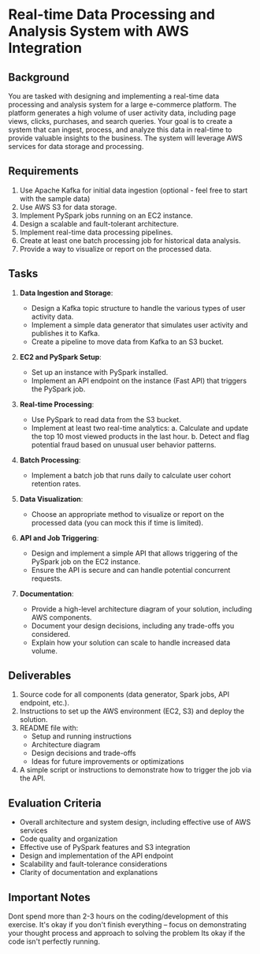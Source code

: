# Real-time Data Processing and Analysis System with AWS Integration

## Background
You are tasked with designing and implementing a real-time data processing and analysis system for a large e-commerce platform. The platform generates a high volume of user activity data, including page views, clicks, purchases, and search queries. Your goal is to create a system that can ingest, process, and analyze this data in real-time to provide valuable insights to the business. The system will leverage AWS services for data storage and processing.

## Requirements

1. Use Apache Kafka for initial data ingestion (optional - feel free to start with the sample data)
2. Use AWS S3 for data storage.
3. Implement PySpark jobs running on an EC2 instance.
4. Design a scalable and fault-tolerant architecture.
5. Implement real-time data processing pipelines.
6. Create at least one batch processing job for historical data analysis.
7. Provide a way to visualize or report on the processed data.

## Tasks

1. **Data Ingestion and Storage**:
   - Design a Kafka topic structure to handle the various types of user activity data.
   - Implement a simple data generator that simulates user activity and publishes it to Kafka.
   - Create a pipeline to move data from Kafka to an S3 bucket.

2. **EC2 and PySpark Setup**:
   - Set up an instance with PySpark installed.
   - Implement an API endpoint on the instance (Fast API) that triggers the PySpark job.

3. **Real-time Processing**:
   - Use PySpark to read data from the S3 bucket.
   - Implement at least two real-time analytics:
     a. Calculate and update the top 10 most viewed products in the last hour.
     b. Detect and flag potential fraud based on unusual user behavior patterns.

4. **Batch Processing**:
   - Implement a batch job that runs daily to calculate user cohort retention rates.

5. **Data Visualization**:
   - Choose an appropriate method to visualize or report on the processed data (you can mock this if time is limited).

6. **API and Job Triggering**:
   - Design and implement a simple API that allows triggering of the PySpark job on the EC2 instance.
   - Ensure the API is secure and can handle potential concurrent requests.

7. **Documentation**:
   - Provide a high-level architecture diagram of your solution, including AWS components.
   - Document your design decisions, including any trade-offs you considered.
   - Explain how your solution can scale to handle increased data volume.

## Deliverables

1. Source code for all components (data generator, Spark jobs, API endpoint, etc.).
2. Instructions to set up the AWS environment (EC2, S3) and deploy the solution.
3. README file with:
   - Setup and running instructions
   - Architecture diagram
   - Design decisions and trade-offs
   - Ideas for future improvements or optimizations
4. A simple script or instructions to demonstrate how to trigger the job via the API.

## Evaluation Criteria

- Overall architecture and system design, including effective use of AWS services
- Code quality and organization
- Effective use of PySpark features and S3 integration
- Design and implementation of the API endpoint
- Scalability and fault-tolerance considerations
- Clarity of documentation and explanations

## Important Notes

Dont spend more than 2-3 hours on the coding/development of this exercise.
It's okay if you don't finish everything – focus on demonstrating your thought process and approach to solving the problem
Its okay if the code isn't perfectly running.

